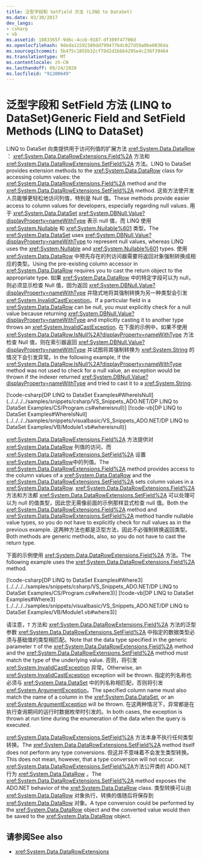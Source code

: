 ```yaml
---
title: 泛型字段和 SetField 方法 (LINQ to DataSet)
ms.date: 03/30/2017
dev_langs:
- csharp
- vb
ms.assetid: 1883365f-9d6c-4ccb-9187-df309f47706d
ms.openlocfilehash: 9deda11592389dd799477bdc027d59a0be0036da
ms.sourcegitcommit: 5b475c1855b32cf78d2d1bbb4295e4c236f39464
ms.translationtype: MT
ms.contentlocale: zh-CN
ms.lasthandoff: 09/24/2020
ms.locfileid: "91200649"
---
```

# <a name="generic-field-and-setfield-methods-linq-to-dataset"></a><span data-ttu-id="e4be6-102">泛型字段和 SetField 方法 (LINQ to DataSet)</span><span class="sxs-lookup"><span data-stu-id="e4be6-102">Generic Field and SetField Methods (LINQ to DataSet)</span></span>

<span data-ttu-id="e4be6-103">LINQ to DataSet 向类提供用于访问列值的扩展方法 <xref:System.Data.DataRow> ： <xref:System.Data.DataRowExtensions.Field%2A> 方法和 <xref:System.Data.DataRowExtensions.SetField%2A> 方法。</span><span class="sxs-lookup"><span data-stu-id="e4be6-103">LINQ to DataSet provides extension methods to the <xref:System.Data.DataRow> class for accessing column values: the <xref:System.Data.DataRowExtensions.Field%2A> method and the <xref:System.Data.DataRowExtensions.SetField%2A> method.</span></span> <span data-ttu-id="e4be6-104">这些方法使开发人员能够更轻松地访问列值，特别是 Null 值。</span><span class="sxs-lookup"><span data-stu-id="e4be6-104">These methods provide easier access to column values for developers, especially regarding null values.</span></span> <span data-ttu-id="e4be6-105">用于 <xref:System.Data.DataSet> <xref:System.DBNull.Value?displayProperty=nameWithType> 表示 null 值，而 LINQ 使用 <xref:System.Nullable> 和 <xref:System.Nullable%601> 类型。</span><span class="sxs-lookup"><span data-stu-id="e4be6-105">The <xref:System.Data.DataSet> uses <xref:System.DBNull.Value?displayProperty=nameWithType> to represent null values, whereas LINQ uses the <xref:System.Nullable> and <xref:System.Nullable%601> types.</span></span> <span data-ttu-id="e4be6-106">使用 <xref:System.Data.DataRow> 中预先存在的列访问器需要将返回对象强制转换成相应的类型。</span><span class="sxs-lookup"><span data-stu-id="e4be6-106">Using the pre-existing column accessor in <xref:System.Data.DataRow> requires you to cast the return object to the appropriate type.</span></span> <span data-ttu-id="e4be6-107">如果 <xref:System.Data.DataRow> 中的特定字段可以为 null，则必须显示检查 Null 值，因为返回 <xref:System.DBNull.Value?displayProperty=nameWithType> 并隐式地将其强制转换为另一种类型会引发 <xref:System.InvalidCastException>。</span><span class="sxs-lookup"><span data-stu-id="e4be6-107">If a particular field in a <xref:System.Data.DataRow> can be null, you must explicitly check for a null value because returning <xref:System.DBNull.Value?displayProperty=nameWithType> and implicitly casting it to another type throws an <xref:System.InvalidCastException>.</span></span> <span data-ttu-id="e4be6-108">在下面的示例中，如果不使用 <xref:System.Data.DataRow.IsNull%2A?displayProperty=nameWithType> 方法检查 Null 值，则在索引器返回 <xref:System.DBNull.Value?displayProperty=nameWithType> 并试图将其强制转换为 <xref:System.String> 的情况下会引发异常。</span><span class="sxs-lookup"><span data-stu-id="e4be6-108">In the following example, if the <xref:System.Data.DataRow.IsNull%2A?displayProperty=nameWithType> method was not used to check for a null value, an exception would be thrown if the indexer returned <xref:System.DBNull.Value?displayProperty=nameWithType> and tried to cast it to a <xref:System.String>.</span></span>  
  
 [!code-csharp[DP LINQ to DataSet Examples#WhereIsNull](../../../../samples/snippets/csharp/VS_Snippets_ADO.NET/DP LINQ to DataSet Examples/CS/Program.cs#whereisnull)]
 [!code-vb[DP LINQ to DataSet Examples#WhereIsNull](../../../../samples/snippets/visualbasic/VS_Snippets_ADO.NET/DP LINQ to DataSet Examples/VB/Module1.vb#whereisnull)]  
  
 <span data-ttu-id="e4be6-109"><xref:System.Data.DataRowExtensions.Field%2A> 方法提供对 <xref:System.Data.DataRow> 列值的访问，而 <xref:System.Data.DataRowExtensions.SetField%2A> 设置 <xref:System.Data.DataRow>中的列值。</span><span class="sxs-lookup"><span data-stu-id="e4be6-109">The <xref:System.Data.DataRowExtensions.Field%2A> method provides access to the column values of a <xref:System.Data.DataRow> and the <xref:System.Data.DataRowExtensions.SetField%2A> sets column values in a <xref:System.Data.DataRow>.</span></span> <span data-ttu-id="e4be6-110"><xref:System.Data.DataRowExtensions.Field%2A>方法和方法都 <xref:System.Data.DataRowExtensions.SetField%2A> 可以处理可以为 null 的值类型，因此您无需像前面的示例那样显式检查 null 值。</span><span class="sxs-lookup"><span data-stu-id="e4be6-110">Both the <xref:System.Data.DataRowExtensions.Field%2A> method and <xref:System.Data.DataRowExtensions.SetField%2A> method handle nullable value types, so you do not have to explicitly check for null values as in the previous example.</span></span> <span data-ttu-id="e4be6-111">这两种方法也都是泛型方法，因此不必强制转换返回类型。</span><span class="sxs-lookup"><span data-stu-id="e4be6-111">Both methods are generic methods, also, so you do not have to cast the return type.</span></span>  
  
 <span data-ttu-id="e4be6-112">下面的示例使用 <xref:System.Data.DataRowExtensions.Field%2A> 方法。</span><span class="sxs-lookup"><span data-stu-id="e4be6-112">The following example uses the <xref:System.Data.DataRowExtensions.Field%2A> method.</span></span>  
  
 [!code-csharp[DP LINQ to DataSet Examples#Where3](../../../../samples/snippets/csharp/VS_Snippets_ADO.NET/DP LINQ to DataSet Examples/CS/Program.cs#where3)]
 [!code-vb[DP LINQ to DataSet Examples#Where3](../../../../samples/snippets/visualbasic/VS_Snippets_ADO.NET/DP LINQ to DataSet Examples/VB/Module1.vb#where3)]  
  
 <span data-ttu-id="e4be6-113">请注意，`T` 方法和 <xref:System.Data.DataRowExtensions.Field%2A> 方法的泛型参数 <xref:System.Data.DataRowExtensions.SetField%2A> 中指定的数据类型必须与基础值的类型相匹配。</span><span class="sxs-lookup"><span data-stu-id="e4be6-113">Note that the data type specified in the generic parameter `T` of the <xref:System.Data.DataRowExtensions.Field%2A> method and the <xref:System.Data.DataRowExtensions.SetField%2A> method must match the type of the underlying value.</span></span> <span data-ttu-id="e4be6-114">否则，将引发 <xref:System.InvalidCastException> 异常。</span><span class="sxs-lookup"><span data-stu-id="e4be6-114">Otherwise, an <xref:System.InvalidCastException> exception will be thrown.</span></span> <span data-ttu-id="e4be6-115">指定的列名称也必须与 <xref:System.Data.DataSet> 中的列名称相匹配，否则将引发 <xref:System.ArgumentException>。</span><span class="sxs-lookup"><span data-stu-id="e4be6-115">The specified column name must also match the name of a column in the <xref:System.Data.DataSet>, or an <xref:System.ArgumentException> will be thrown.</span></span> <span data-ttu-id="e4be6-116">在这两种情况下，异常都是在执行查询期间的运行时数据枚举时引发的。</span><span class="sxs-lookup"><span data-stu-id="e4be6-116">In both cases, the exception is thrown at run time during the enumeration of the data when the query is executed.</span></span>  
  
 <span data-ttu-id="e4be6-117"><xref:System.Data.DataRowExtensions.SetField%2A> 方法本身不执行任何类型转换。</span><span class="sxs-lookup"><span data-stu-id="e4be6-117">The <xref:System.Data.DataRowExtensions.SetField%2A> method itself does not perform any type conversions.</span></span> <span data-ttu-id="e4be6-118">但这并不意味着不会发生类型转换。</span><span class="sxs-lookup"><span data-stu-id="e4be6-118">This does not mean, however, that a type conversion will not occur.</span></span> <span data-ttu-id="e4be6-119"><xref:System.Data.DataRowExtensions.SetField%2A>方法公开类的 ADO.NET 行为 <xref:System.Data.DataRow> 。</span><span class="sxs-lookup"><span data-stu-id="e4be6-119">The <xref:System.Data.DataRowExtensions.SetField%2A> method exposes the ADO.NET behavior of the <xref:System.Data.DataRow> class.</span></span> <span data-ttu-id="e4be6-120">类型转换可以由 <xref:System.Data.DataRow> 对象执行，转换的值随后将保存到 <xref:System.Data.DataRow> 对象。</span><span class="sxs-lookup"><span data-stu-id="e4be6-120">A type conversion could be performed by the <xref:System.Data.DataRow> object and the converted value would then be saved to the <xref:System.Data.DataRow> object.</span></span>  
  
## <a name="see-also"></a><span data-ttu-id="e4be6-121">请参阅</span><span class="sxs-lookup"><span data-stu-id="e4be6-121">See also</span></span>

- <xref:System.Data.DataRowExtensions>
